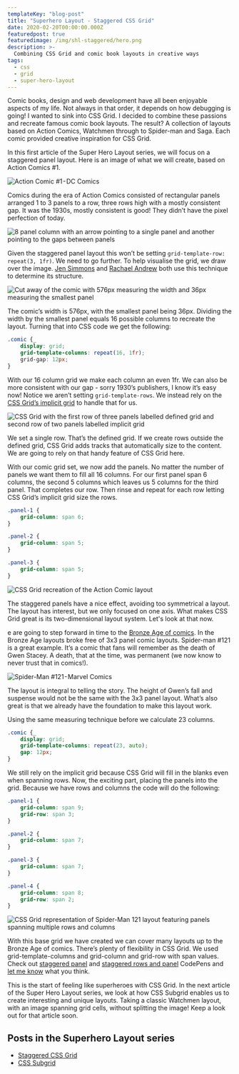 ```yaml
---
templateKey: "blog-post"
title: "Superhero Layout - Staggered CSS Grid"
date: 2020-02-20T00:00:00.000Z
featuredpost: true
featuredimage: /img/shl-staggered/hero.png
description: >-
  Combining CSS Grid and comic book layouts in creative ways
tags:
  - css
  - grid
  - super-hero-layout
---
```


Comic books, design and web development have all been enjoyable aspects of my life. Not always in that order, it depends on how debugging is going! I wanted to sink into CSS Grid. I decided to combine these passions and recreate famous comic book layouts. The result? A collection of layouts based on Action Comics, Watchmen through to Spider-man and Saga. Each comic provided creative inspiration for CSS Grid.

In this first article of the Super Hero Layout series, we will focus on a staggered panel layout. Here is an image of what we will create, based on Action Comics #1.

![Action Comic #1 - DC Comics](/img/shl-staggered/action-comics.jpg)

Comics during the era of Action Comics consisted of rectangular panels arranged 1 to 3 panels to a row, three rows high with a mostly consistent gap. It was the 1930s, mostly consistent is good! They didn’t have the pixel perfection of today.

![8 panel column with an arrow pointing to a single panel and another pointing to the gaps between panels](/img/shl-staggered/grid-panel-gap.png)

Given the staggered panel layout this won’t be setting `grid-template-row: repeat(3, 1fr)`. We need to go further. To help visualise the grid, we draw over the image. [Jen Simmons](https://twitter.com/jensimmons) and [Rachael Andrew](https://twitter.com/rachelandrew) both use this technique to determine its structure.

![Cut away of the comic with 576px measuring the width and 36px measuring the smallest panel](/img/shl-staggered/grid-math.png)

The comic’s width is 576px, with the smallest panel being 36px. Dividing the width by the smallest panel equals 16 possible columns to recreate the layout. Turning that into CSS code we get the following:

```css
.comic {_
    display: grid;
    grid-template-columns: repeat(16, 1fr);
    grid-gap: 12px;
}
```

With our 16 column grid we make each column an even 1fr. We can also be more consistent with our gap - sorry 1930’s publishers, I know it’s easy now! Notice we aren’t setting `grid-template-rows`. We instead rely on the [CSS Grid’s implicit grid](https://developer.mozilla.org/en-US/docs/Web/CSS/CSS_Grid_Layout/Basic_Concepts_of_Grid_Layout#The_implicit_and_explicit_grid) to handle that for us.

![CSS Grid with the first row of three panels labelled defined grid and second row of two panels labelled implicit grid](/img/shl-staggered/implicit-grid.png)

We set a single row. That’s the defined grid. If we create rows outside the defined grid, CSS Grid adds tracks that automatically size to the content. We are going to rely on that handy feature of CSS Grid here.

With our comic grid set, we now add the panels. No matter the number of panels we want them to fill all 16 columns. For our first panel span 6 columns, the second 5 columns which leaves us 5 columns for the third panel. That completes our row. Then rinse and repeat for each row letting CSS Grid’s implicit grid size the rows.

```css
.panel-1 {
    grid-column: span 6;
}

.panel-2 {
    grid-column: span 5;
}

.panel-3 {
    grid-column: span 5;
}

```

![CSS Grid recreation of the Action Comic layout](/img/shl-staggered/grid-panels.png)

The staggered panels have a nice effect, avoiding too symmetrical a layout. The layout has interest, but we only focused on one axis. What makes CSS Grid great is its two-dimensional layout system. Let's look at that now.

e are going to step forward in time to the [Bronze Age of comics](https://en.wikipedia.org/wiki/Age_of_Bronze_(comics)). In the Bronze Age layouts broke free of 3x3 panel comic layouts. Spider-man #121 is a great example. It’s a comic that fans will remember as the death of Gwen Stacey. A death, that at the time, was permanent (we now know to never trust that in comics!).

![Spider-Man #121 - Marvel Comics](/img/shl-staggered/spider-man-121.jpg)

The layout is integral to telling the story. The height of Gwen’s fall and suspense would not be the same with the 3x3 panel layout. What’s also great is that we already have the foundation to make this layout work.

Using the same measuring technique before we calculate 23 columns.

```css
.comic {_
    display: grid;
    grid-template-columns: repeat(23, auto);
    gap: 12px;
}
```

We still rely on the implicit grid because CSS Grid will fill in the blanks even when spanning rows. Now, the exciting part, placing the panels into the grid. Because we have rows and columns the code will do the following:

```css
.panel-1 {
    grid-column: span 9;
    grid-row: span 3;
}

.panel-2 {
    grid-column: span 7;
}

.panel-3 {
    grid-column: span 7;
}

.panel-4 {
    grid-column: span 8;
    grid-row: span 2;
}
```

![CSS Grid representation of Spider-Man 121 layout featuring panels spanning multiple rows and columns](/img/shl-staggered/staggered-rows-cols.png)

With this base grid we have created we can cover many layouts up to the Bronze Age of comics. There’s plenty of flexibility in CSS Grid. We used grid-template-columns and grid-column and grid-row with span values. Check out [staggered panel](https://codepen.io/antonjb/pen/vMPgBJ) and [staggered rows and panel](https://codepen.io/antonjb/pen/QPRKYN) CodePens and [let me know](https://twitter.com/antonjb) what you think.

This is the start of feeling like superheroes with CSS Grid. In the next article of the Super Hero Layout series, we look at how CSS Subgrid enables us to create interesting and unique layouts. Taking a classic Watchmen layout, with an image spanning grid cells, without splitting the image! Keep a look out for that article soon.

## Posts in the Superhero Layout series
* [Staggered CSS Grid](/blog/2020-02-20-super-hero-layout-staggered-grid/)
* [CSS Subgrid](/blog/2020-03-10-super-hero-layout-css-subgrid/)
